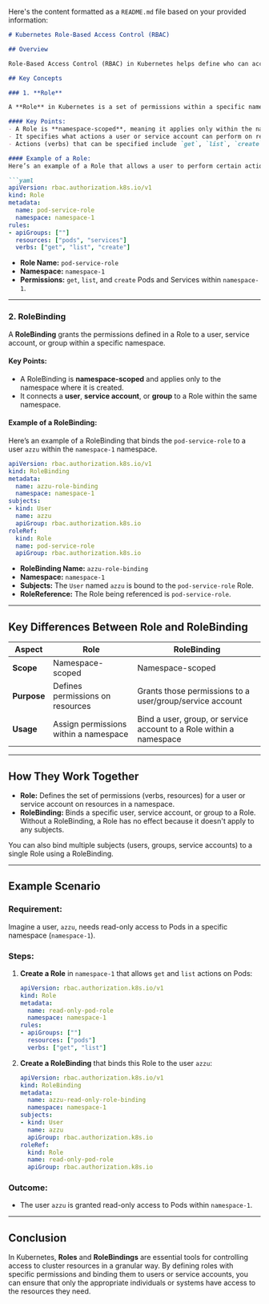 Here's the content formatted as a `README.md` file based on your provided information:

```markdown
# Kubernetes Role-Based Access Control (RBAC)

## Overview

Role-Based Access Control (RBAC) in Kubernetes helps define who can access specific resources and what actions they can perform on those resources. RBAC enables fine-grained access control and allows administrators to assign permissions based on the needs of users, service accounts, and groups within a Kubernetes cluster.

## Key Concepts

### 1. **Role**

A **Role** in Kubernetes is a set of permissions within a specific namespace. It defines what actions (verbs) can be performed on which resources within that namespace.

#### Key Points:
- A Role is **namespace-scoped**, meaning it applies only within the namespace where it is created.
- It specifies what actions a user or service account can perform on resources such as Pods, Services, Deployments, etc.
- Actions (verbs) that can be specified include `get`, `list`, `create`, `delete`, `update`, `patch`, and `watch`.

#### Example of a Role:
Here’s an example of a Role that allows a user to perform certain actions on Pods and Services within a namespace (`namespace-1`).

```yaml
apiVersion: rbac.authorization.k8s.io/v1
kind: Role
metadata:
  name: pod-service-role
  namespace: namespace-1
rules:
- apiGroups: [""]
  resources: ["pods", "services"]
  verbs: ["get", "list", "create"]
```

- **Role Name:** `pod-service-role`
- **Namespace:** `namespace-1`
- **Permissions:** `get`, `list`, and `create` Pods and Services within `namespace-1`.

---

### 2. **RoleBinding**

A **RoleBinding** grants the permissions defined in a Role to a user, service account, or group within a specific namespace.

#### Key Points:
- A RoleBinding is **namespace-scoped** and applies only to the namespace where it is created.
- It connects a **user**, **service account**, or **group** to a Role within the same namespace.

#### Example of a RoleBinding:
Here’s an example of a RoleBinding that binds the `pod-service-role` to a user `azzu` within the `namespace-1` namespace.

```yaml
apiVersion: rbac.authorization.k8s.io/v1
kind: RoleBinding
metadata:
  name: azzu-role-binding
  namespace: namespace-1
subjects:
- kind: User
  name: azzu
  apiGroup: rbac.authorization.k8s.io
roleRef:
  kind: Role
  name: pod-service-role
  apiGroup: rbac.authorization.k8s.io
```

- **RoleBinding Name:** `azzu-role-binding`
- **Namespace:** `namespace-1`
- **Subjects:** The `User` named `azzu` is bound to the `pod-service-role` Role.
- **RoleReference:** The Role being referenced is `pod-service-role`.

---

## Key Differences Between Role and RoleBinding

| Aspect                  | Role                              | RoleBinding                          |
|-------------------------|-----------------------------------|--------------------------------------|
| **Scope**               | Namespace-scoped                 | Namespace-scoped                    |
| **Purpose**             | Defines permissions on resources | Grants those permissions to a user/group/service account |
| **Usage**               | Assign permissions within a namespace | Bind a user, group, or service account to a Role within a namespace |

---

## How They Work Together

- **Role:** Defines the set of permissions (verbs, resources) for a user or service account on resources in a namespace.
- **RoleBinding:** Binds a specific user, service account, or group to a Role. Without a RoleBinding, a Role has no effect because it doesn't apply to any subjects.

You can also bind multiple subjects (users, groups, service accounts) to a single Role using a RoleBinding.

---

## Example Scenario

### Requirement:
Imagine a user, `azzu`, needs read-only access to Pods in a specific namespace (`namespace-1`).

### Steps:
1. **Create a Role** in `namespace-1` that allows `get` and `list` actions on Pods:
   ```yaml
   apiVersion: rbac.authorization.k8s.io/v1
   kind: Role
   metadata:
     name: read-only-pod-role
     namespace: namespace-1
   rules:
   - apiGroups: [""]
     resources: ["pods"]
     verbs: ["get", "list"]
   ```
2. **Create a RoleBinding** that binds this Role to the user `azzu`:
   ```yaml
   apiVersion: rbac.authorization.k8s.io/v1
   kind: RoleBinding
   metadata:
     name: azzu-read-only-role-binding
     namespace: namespace-1
   subjects:
   - kind: User
     name: azzu
     apiGroup: rbac.authorization.k8s.io
   roleRef:
     kind: Role
     name: read-only-pod-role
     apiGroup: rbac.authorization.k8s.io
   ```

### Outcome:
- The user `azzu` is granted read-only access to Pods within `namespace-1`.

---

## Conclusion

In Kubernetes, **Roles** and **RoleBindings** are essential tools for controlling access to cluster resources in a granular way. By defining roles with specific permissions and binding them to users or service accounts, you can ensure that only the appropriate individuals or systems have access to the resources they need.
